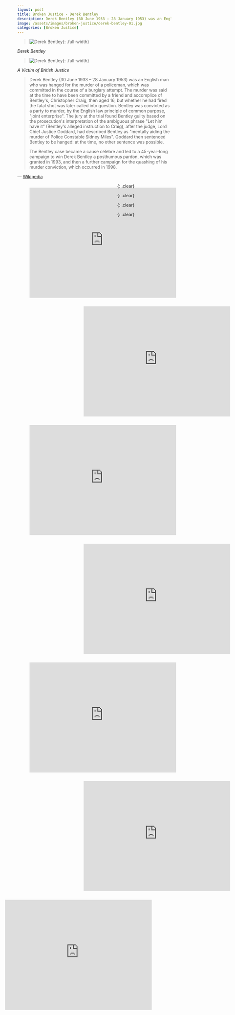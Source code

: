 ```yaml
---
layout: post
title: Broken Justice - Derek Bentley
description: Derek Bentley (30 June 1933 – 28 January 1953) was an English man who was hanged for the murder of a policeman, which was committed in the course of a burglary attempt.
image: /assets/images/broken-justice/derek-bentley-01.jpg
categories: [Broken Justice]
---
```


> ![Derek Bentley](/assets/images/broken-justice/derek-bentley-01.jpg){: .full-width}

<cite>Derek Bentley</cite>

> ![Derek Bentley](/assets/images/broken-justice/derek-bentley-02.jpg){: .full-width}

<cite>A Victim of British Justice</cite>

> Derek Bentley (30 June 1933 – 28 January 1953) was an English man who was hanged for the murder of a policeman, which was committed in the course of a burglary attempt. The murder was said at the time to have been committed by a friend and accomplice of Bentley's, Christopher Craig, then aged 16, but whether he had fired the fatal shot was later called into question. Bentley was convicted as a party to murder, by the English law principle of common purpose, "joint enterprise". The jury at the trial found Bentley guilty based on the prosecution's interpretation of the ambiguous phrase "Let him have it" (Bentley's alleged instruction to Craig), after the judge, Lord Chief Justice Goddard, had described Bentley as "mentally aiding the murder of Police Constable Sidney Miles". Goddard then sentenced Bentley to be hanged: at the time, no other sentence was possible.
>
>The Bentley case became a cause célèbre and led to a 45-year-long campaign to win Derek Bentley a posthumous pardon, which was granted in 1993, and then a further campaign for the quashing of his murder conviction, which occurred in 1998.

&#8212; [Wikipedia](https://en.wikipedia.org/wiki/Derek_Bentley_case)

<figure class="fig1">
<div class="responsive-video"><iframe width="480" height="360" src="https://www.youtube-nocookie.com/embed/2xgHi-hXAFk" frameborder="0" allow="accelerometer; autoplay; encrypted-media; gyroscope; picture-in-picture" allowfullscreen></iframe></div>
</figure>

<figure class="fig2">
<div class="responsive-video"><iframe width="480" height="360" src="https://www.youtube-nocookie.com/embed/I3LYLp2nGGM" frameborder="0" allow="accelerometer; autoplay; encrypted-media; gyroscope; picture-in-picture" allowfullscreen></iframe></div>
</figure>

{: .clear}

<figure class="fig1">
<div class="responsive-video"><iframe width="480" height="360" src="https://www.youtube-nocookie.com/embed/k_c0cHgLSkU" frameborder="0" allow="accelerometer; autoplay; encrypted-media; gyroscope; picture-in-picture" allowfullscreen></iframe></div>
</figure>

<figure class="fig2">
<div class="responsive-video"><iframe width="480" height="360" src="https://www.youtube-nocookie.com/embed/EA6K4vMnNfo" frameborder="0" allow="accelerometer; autoplay; encrypted-media; gyroscope; picture-in-picture" allowfullscreen></iframe></div>
</figure>

{: .clear}

<figure class="fig1">
<div class="responsive-video"><iframe width="480" height="360" src="https://www.youtube-nocookie.com/embed/dntPle7faKQ" frameborder="0" allow="accelerometer; autoplay; encrypted-media; gyroscope; picture-in-picture" allowfullscreen></iframe></div>
</figure>

<figure class="fig2">
<div class="responsive-video"><iframe width="480" height="360" src="https://www.youtube-nocookie.com/embed/J2hA_Xjr33E" frameborder="0" allow="accelerometer; autoplay; encrypted-media; gyroscope; picture-in-picture" allowfullscreen></iframe></div>
</figure>

{: .clear}

<figure class="fig3">
<div class="responsive-video"><iframe width="480" height="360" src="https://www.youtube-nocookie.com/embed/-49FahqpgaM" frameborder="0" allow="accelerometer; autoplay; encrypted-media; gyroscope; picture-in-picture" allowfullscreen></iframe></div>
</figure>

{: .clear}

<style>
.fig1 {float:left; width:49%;}

.fig2 {float:right; width:49%;}

.fig3 {float:right; width:100%;}

@media only screen and (max-width: 700px) {
.fig1, .fig2 {float:left; width:100%;}
}
</style>
